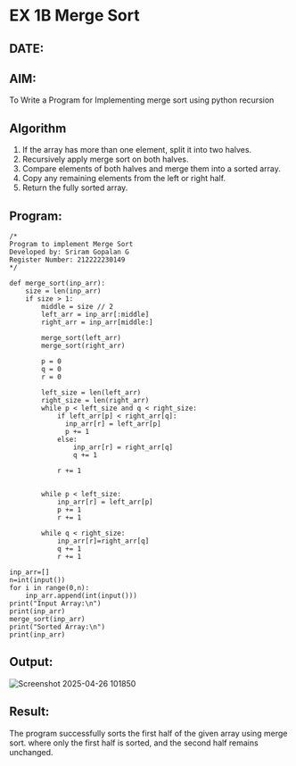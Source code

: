 # EX 1B Merge Sort
## DATE:
## AIM:
To Write a Program for Implementing merge sort using python recursion

## Algorithm
1. If the array has more than one element, split it into two halves.
2. Recursively apply merge sort on both halves.
3. Compare elements of both halves and merge them into a sorted array.
4. Copy any remaining elements from the left or right half.
5. Return the fully sorted array.  

## Program:
```
/*
Program to implement Merge Sort
Developed by: Sriram Gopalan G
Register Number: 212222230149
*/
```

```
def merge_sort(inp_arr):
    size = len(inp_arr)
    if size > 1:
        middle = size // 2
        left_arr = inp_arr[:middle]
        right_arr = inp_arr[middle:]
 
        merge_sort(left_arr)
        merge_sort(right_arr)
 
        p = 0
        q = 0
        r = 0
 
        left_size = len(left_arr)
        right_size = len(right_arr)
        while p < left_size and q < right_size:
            if left_arr[p] < right_arr[q]:
              inp_arr[r] = left_arr[p]
              p += 1
            else:
                inp_arr[r] = right_arr[q]
                q += 1
             
            r += 1
 
        
        while p < left_size:
            inp_arr[r] = left_arr[p]
            p += 1
            r += 1
 
        while q < right_size:
            inp_arr[r]=right_arr[q]
            q += 1
            r += 1
 
inp_arr=[]
n=int(input())
for i in range(0,n):
    inp_arr.append(int(input()))
print("Input Array:\n")
print(inp_arr)
merge_sort(inp_arr)
print("Sorted Array:\n")
print(inp_arr)
```

## Output:
![Screenshot 2025-04-26 101850](https://github.com/user-attachments/assets/f83c9b4d-5876-4040-b28f-075a5d44c42d)




## Result:
The program successfully sorts the first half of the given array using merge sort. where only the first half is sorted, and the second half remains unchanged.
